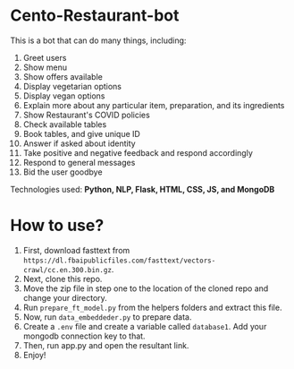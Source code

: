 # Cento-Restaurant-bot

This is a bot that can do many things, including:
1. Greet users
2. Show menu
3. Show offers available
4. Display vegetarian options
5. Display vegan options
6. Explain more about any particular item, preparation, and its ingredients
7. Show Restaurant's COVID policies
8. Check available tables
9. Book tables, and give unique ID
10. Answer if asked about identity
11. Take positive and negative feedback and respond accordingly
12. Respond to general messages
13. Bid the user goodbye

Technologies used: **Python, NLP, Flask, HTML, CSS, JS, and MongoDB**

# How to use?

1. First, download fasttext from `https://dl.fbaipublicfiles.com/fasttext/vectors-crawl/cc.en.300.bin.gz`.
2. Next, clone this repo.
3. Move the zip file in step one to the location of the cloned repo and change your directory.
4. Run `prepare_ft_model.py` from the helpers folders and extract this file.
5. Now, run `data_embeddeder.py` to prepare data.
6. Create a `.env` file and create a variable called `database1`. Add your mongodb connection key to that.
7. Then, run app.py and open the resultant link.
8. Enjoy! 
